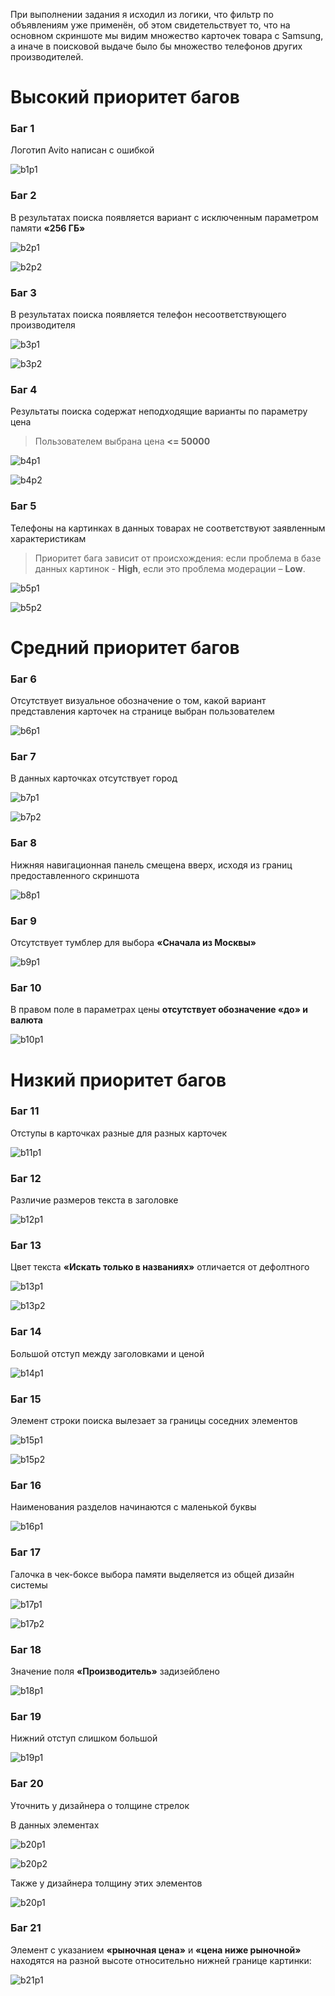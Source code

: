 ﻿При выполнении задания я исходил из логики, что фильтр по объявлениям уже применён, об этом свидетельствует то, что на основном скриншоте мы    видим множество карточек товара с Samsung, а иначе в поисковой выдаче было бы множество телефонов других производителей.


# Высокий приоритет багов

### Баг 1
Логотип Avito  написан с ошибкой

![b1p1](https://github.com/k4dms/avitoqa/blob/main/firstscreen/p1.png)

### Баг 2
В результатах поиска появляется вариант с исключенным параметром памяти **«256 ГБ»**

![b2p1](https://github.com/k4dms/avitoqa/blob/main/firstscreen/p2.png)

![b2p2](https://github.com/k4dms/avitoqa/blob/main/firstscreen/p3.png)

  

### Баг 3
В результатах поиска появляется телефон несоответствующего производителя

![b3p1](https://github.com/k4dms/avitoqa/blob/main/firstscreen/p4.png)

![b3p2](https://github.com/k4dms/avitoqa/blob/main/firstscreen/p5.png)

### Баг 4
Результаты поиска содержат неподходящие варианты по параметру цена 

> Пользователем выбрана цена **<= 50000**

![b4p1](https://github.com/k4dms/avitoqa/blob/main/firstscreen/p6.png)

![b4p2](https://github.com/k4dms/avitoqa/blob/main/firstscreen/p7.png)

### Баг 5

Телефоны на картинках в данных товарах не соответствуют заявленным характеристикам

> Приоритет бага зависит от происхождения: если проблема в базе данных
> картинок -  **High**, если это проблема модерации –  **Low**.

![b5p1](https://github.com/k4dms/avitoqa/blob/main/firstscreen/p8.png)

![b5p2](https://github.com/k4dms/avitoqa/blob/main/firstscreen/p9.png)

  

# Средний приоритет багов

### Баг 6
Отсутствует визуальное обозначение о том, какой вариант представления карточек на странице выбран пользователем

![b6p1](https://github.com/k4dms/avitoqa/blob/main/firstscreen/p10.png)

### Баг 7
В данных карточках отсутствует город
  
![b7p1](https://github.com/k4dms/avitoqa/blob/main/firstscreen/p11.png)

![b7p2](https://github.com/k4dms/avitoqa/blob/main/firstscreen/p12.png)

### Баг 8
Нижняя навигационная панель смещена вверх, исходя из границ предоставленного скриншота

![b8p1](https://github.com/k4dms/avitoqa/blob/main/firstscreen/p13.png)

### Баг 9
Отсутствует тумблер для выбора **«Сначала из Москвы»**

![b9p1](https://github.com/k4dms/avitoqa/blob/main/firstscreen/p14.png)


### Баг 10
В правом поле в параметрах цены **отсутствует обозначение «до» и валюта**

![b10p1](https://github.com/k4dms/avitoqa/blob/main/firstscreen/p15.png)

# Низкий приоритет багов

### Баг 11
Отступы в карточках разные для разных карточек

![b11p1](https://github.com/k4dms/avitoqa/blob/main/firstscreen/p16.png)

### Баг 12
Различие размеров текста в заголовке

![b12p1](https://github.com/k4dms/avitoqa/blob/main/firstscreen/p17.png)

### Баг 13
Цвет текста **«Искать только в названиях»** отличается от дефолтного

![b13p1](https://github.com/k4dms/avitoqa/blob/main/firstscreen/p18.png)

![b13p2](https://github.com/k4dms/avitoqa/blob/main/firstscreen/p19.png)

### Баг 14
Большой отступ между заголовками и ценой

![b14p1](https://github.com/k4dms/avitoqa/blob/main/firstscreen/p20.png)

### Баг 15
Элемент строки поиска вылезает за границы соседних элементов

![b15p1](https://github.com/k4dms/avitoqa/blob/main/firstscreen/p21.png)

![b15p2](https://github.com/k4dms/avitoqa/blob/main/firstscreen/p22.png)

### Баг 16
Наименования разделов начинаются с маленькой буквы

![b16p1](https://github.com/k4dms/avitoqa/blob/main/firstscreen/p23.png)

### Баг 17
Галочка в чек-боксе выбора памяти выделяется из общей дизайн системы

![b17p1](https://github.com/k4dms/avitoqa/blob/main/firstscreen/p24.png)

![b17p2](https://github.com/k4dms/avitoqa/blob/main/firstscreen/p25.png)

### Баг 18
Значение поля **«Производитель»** задизейблено

![b18p1](https://github.com/k4dms/avitoqa/blob/main/firstscreen/p26.png)

### Баг  19
Нижний отступ слишком большой

![b19p1](https://github.com/k4dms/avitoqa/blob/main/firstscreen/p27.png)

### Баг 20
Уточнить у дизайнера о толщине стрелок

В данных элементах

![b20p1](https://github.com/k4dms/avitoqa/blob/main/firstscreen/p28.png)

![b20p2](https://github.com/k4dms/avitoqa/blob/main/firstscreen/p29.png)

Также у дизайнера толщину этих элементов

![b20p1](https://github.com/k4dms/avitoqa/blob/main/firstscreen/p30.png)

### Баг 21
Элемент с указанием **«рыночная цена»** и **«цена ниже рыночной»** находятся на разной высоте относительно нижней границе картинки:

![b21p1](https://github.com/k4dms/avitoqa/blob/main/firstscreen/p31.png)
